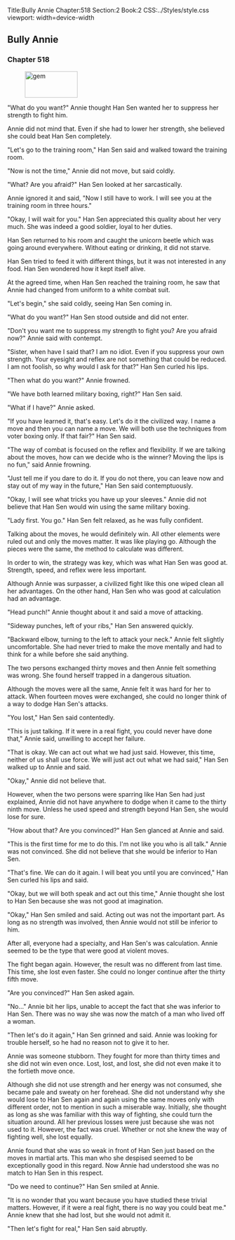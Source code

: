 Title:Bully Annie 
Chapter:518 
Section:2 
Book:2 
CSS:../Styles/style.css 
viewport: width=device-width
  
## Bully Annie
### Chapter 518
  
<figure>
	<img src="../Images/gem.gif" alt="gem" id="gem" width="120" height="60" />
</figure>
  

  
"What do you want?" Annie thought Han Sen wanted her to suppress her strength to fight him.

Annie did not mind that. Even if she had to lower her strength, she believed she could beat Han Sen completely.

"Let's go to the training room," Han Sen said and walked toward the training room.

"Now is not the time," Annie did not move, but said coldly.

"What? Are you afraid?" Han Sen looked at her sarcastically.

Annie ignored it and said, "Now I still have to work. I will see you at the training room in three hours."

"Okay, I will wait for you." Han Sen appreciated this quality about her very much. She was indeed a good soldier, loyal to her duties.

Han Sen returned to his room and caught the unicorn beetle which was going around everywhere. Without eating or drinking, it did not starve.

Han Sen tried to feed it with different things, but it was not interested in any food. Han Sen wondered how it kept itself alive.

At the agreed time, when Han Sen reached the training room, he saw that Annie had changed from uniform to a white combat suit.

"Let's begin," she said coldly, seeing Han Sen coming in.

"What do you want?" Han Sen stood outside and did not enter.

"Don't you want me to suppress my strength to fight you? Are you afraid now?" Annie said with contempt.

"Sister, when have I said that? I am no idiot. Even if you suppress your own strength. Your eyesight and reflex are not something that could be reduced. I am not foolish, so why would I ask for that?" Han Sen curled his lips.

"Then what do you want?" Annie frowned.

"We have both learned military boxing, right?" Han Sen said.

"What if I have?" Annie asked.

"If you have learned it, that's easy. Let's do it the civilized way. I name a move and then you can name a move. We will both use the techniques from voter boxing only. If that fair?" Han Sen said.

"The way of combat is focused on the reflex and flexibility. If we are talking about the moves, how can we decide who is the winner? Moving the lips is no fun," said Annie frowning.

"Just tell me if you dare to do it. If you do not there, you can leave now and stay out of my way in the future," Han Sen said contemptuously.

"Okay, I will see what tricks you have up your sleeves." Annie did not believe that Han Sen would win using the same military boxing.

"Lady first. You go." Han Sen felt relaxed, as he was fully confident.

Talking about the moves, he would definitely win. All other elements were ruled out and only the moves matter. It was like playing go. Although the pieces were the same, the method to calculate was different.

In order to win, the strategy was key, which was what Han Sen was good at. Strength, speed, and reflex were less important.

Although Annie was surpasser, a civilized fight like this one wiped clean all her advantages. On the other hand, Han Sen who was good at calculation had an advantage.

"Head punch!" Annie thought about it and said a move of attacking.

"Sideway punches, left of your ribs," Han Sen answered quickly.

"Backward elbow, turning to the left to attack your neck." Annie felt slightly uncomfortable. She had never tried to make the move mentally and had to think for a while before she said anything.

The two persons exchanged thirty moves and then Annie felt something was wrong. She found herself trapped in a dangerous situation.

Although the moves were all the same, Annie felt it was hard for her to attack. When fourteen moves were exchanged, she could no longer think of a way to dodge Han Sen's attacks.

"You lost," Han Sen said contentedly.

"This is just talking. If it were in a real fight, you could never have done that," Annie said, unwilling to accept her failure.

"That is okay. We can act out what we had just said. However, this time, neither of us shall use force. We will just act out what we had said," Han Sen walked up to Annie and said.

"Okay," Annie did not believe that.

However, when the two persons were sparring like Han Sen had just explained, Annie did not have anywhere to dodge when it came to the thirty ninth move. Unless he used speed and strength beyond Han Sen, she would lose for sure.

"How about that? Are you convinced?" Han Sen glanced at Annie and said.

"This is the first time for me to do this. I'm not like you who is all talk." Annie was not convinced. She did not believe that she would be inferior to Han Sen.

"That's fine. We can do it again. I will beat you until you are convinced," Han Sen curled his lips and said.

"Okay, but we will both speak and act out this time," Annie thought she lost to Han Sen because she was not good at imagination.

"Okay," Han Sen smiled and said. Acting out was not the important part. As long as no strength was involved, then Annie would not still be inferior to him.

After all, everyone had a specialty, and Han Sen's was calculation. Annie seemed to be the type that were good at violent moves.

The fight began again. However, the result was no different from last time. This time, she lost even faster. She could no longer continue after the thirty fifth move.

"Are you convinced?" Han Sen asked again.

"No…" Annie bit her lips, unable to accept the fact that she was inferior to Han Sen. There was no way she was now the match of a man who lived off a woman.

"Then let's do it again," Han Sen grinned and said. Annie was looking for trouble herself, so he had no reason not to give it to her.

Annie was someone stubborn. They fought for more than thirty times and she did not win even once. Lost, lost, and lost, she did not even make it to the fortieth move once.

Although she did not use strength and her energy was not consumed, she became pale and sweaty on her forehead. She did not understand why she would lose to Han Sen again and again using the same moves only with different order, not to mention in such a miserable way. Initially, she thought as long as she was familiar with this way of fighting, she could turn the situation around. All her previous losses were just because she was not used to it. However, the fact was cruel. Whether or not she knew the way of fighting well, she lost equally.

Annie found that she was so weak in front of Han Sen just based on the moves in martial arts. This man who she despised seemed to be exceptionally good in this regard. Now Annie had understood she was no match to Han Sen in this respect.

"Do we need to continue?" Han Sen smiled at Annie.

"It is no wonder that you want because you have studied these trivial matters. However, if it were a real fight, there is no way you could beat me." Annie knew that she had lost, but she would not admit it.

"Then let's fight for real," Han Sen said abruptly.